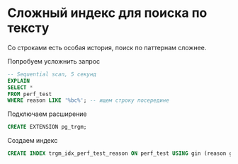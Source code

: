 # Сложный индекс для поиска по тексту

Со строками есть особая история, поиск по паттернам сложнее.

Попробуем усложнить запрос
```sql
-- Sequential scan, 5 секунд
EXPLAIN
SELECT *
FROM perf_test
WHERE reason LIKE '%bc%'; -- ищем строку посередине
```

Подключаем расширение
```sql
CREATE EXTENSION pg_trgm;
```

Создаем индекс
```sql
CREATE INDEX trgm_idx_perf_test_reason ON perf_test USING gin (reason gin_trgm_ops);
```
